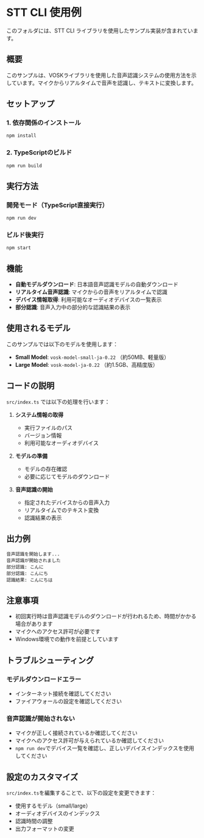 # STT CLI 使用例

このフォルダには、STT CLI ライブラリを使用したサンプル実装が含まれています。

## 概要

このサンプルは、VOSKライブラリを使用した音声認識システムの使用方法を示しています。マイクからリアルタイムで音声を認識し、テキストに変換します。

## セットアップ

### 1. 依存関係のインストール

```bash
npm install
```

### 2. TypeScriptのビルド

```bash
npm run build
```

## 実行方法

### 開発モード（TypeScript直接実行）

```bash
npm run dev
```

### ビルド後実行

```bash
npm start
```

## 機能

- **自動モデルダウンロード**: 日本語音声認識モデルの自動ダウンロード
- **リアルタイム音声認識**: マイクからの音声をリアルタイムで認識
- **デバイス情報取得**: 利用可能なオーディオデバイスの一覧表示
- **部分認識**: 音声入力中の部分的な認識結果の表示

## 使用されるモデル

このサンプルでは以下のモデルを使用します：

- **Small Model**: `vosk-model-small-ja-0.22` （約50MB、軽量版）
- **Large Model**: `vosk-model-ja-0.22` （約1.5GB、高精度版）

## コードの説明

`src/index.ts` では以下の処理を行います：

1. **システム情報の取得**
   - 実行ファイルのパス
   - バージョン情報
   - 利用可能なオーディオデバイス

2. **モデルの準備**
   - モデルの存在確認
   - 必要に応じてモデルのダウンロード

3. **音声認識の開始**
   - 指定されたデバイスからの音声入力
   - リアルタイムでのテキスト変換
   - 認識結果の表示

## 出力例

```
音声認識を開始します...
音声認識が開始されました
部分認識: こんに
部分認識: こんにち
認識結果: こんにちは
```

## 注意事項

- 初回実行時は音声認識モデルのダウンロードが行われるため、時間がかかる場合があります
- マイクへのアクセス許可が必要です
- Windows環境での動作を前提としています

## トラブルシューティング

### モデルダウンロードエラー
- インターネット接続を確認してください
- ファイアウォールの設定を確認してください

### 音声認識が開始されない
- マイクが正しく接続されているか確認してください
- マイクへのアクセス許可が与えられているか確認してください
- `npm run dev`でデバイス一覧を確認し、正しいデバイスインデックスを使用してください

## 設定のカスタマイズ

`src/index.ts`を編集することで、以下の設定を変更できます：

- 使用するモデル（small/large）
- オーディオデバイスのインデックス
- 認識時間の調整
- 出力フォーマットの変更
